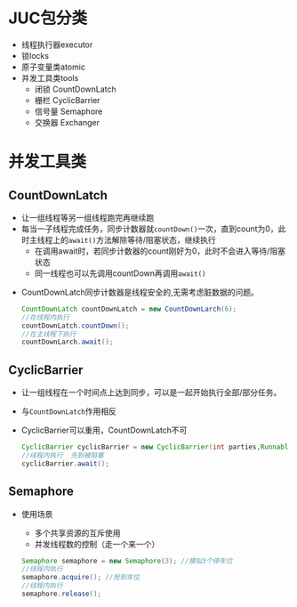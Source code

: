 # JUC包分类

* 线程执行器executor
* 锁locks
* 原子变量类atomic
* 并发工具类tools
  * 闭锁 CountDownLatch
  * 栅栏 CyclicBarrier
  * 信号量 Semaphore
  * 交换器 Exchanger


# 并发工具类

## CountDownLatch

* 让一组线程等另一组线程跑完再继续跑
* 每当一子线程完成任务，同步计数器就`countDown()`一次，直到count为0，此时主线程上的`await()`方法解除等待/阻塞状态，继续执行
  * 在调用await时，若同步计数器的count刚好为0，此时不会进入等待/阻塞状态
  * 同一线程也可以先调用countDown再调用`await()`

- CountDownLatch同步计数器是线程安全的,无需考虑脏数据的问题。

  ```java
  CountDownLatch countDownLatch = new CountDownLarch(6);
  //在线程内执行
  countDownLatch.countDown();
  //在主线程下执行
  countDownLarch.await();
  ```

##  CyclicBarrier

*  让一组线程在一个时间点上达到同步，可以是一起开始执行全部/部分任务。

* 与`CountDownLatch`作用相反

* CyclicBarrier可以重用，CountDownLatch不可

  ```java
  CyclicBarrier cyclicBarrier = new CyclicBarrier(int parties,Runnable barrierAction)；
  //线程内执行  先到被阻塞
  cyclicBarrier.await();
  ```

## Semaphore

* 使用场景

  * 多个共享资源的互斥使用
  * 并发线程数的控制（走一个来一个）

  ```java
  Semaphore semaphore = new Semaphore(3); //模拟3个停车位
  //线程内执行
  semaphore.acquire(); //抢到车位
  //线程内执行
  semaphore.release();
  ```























